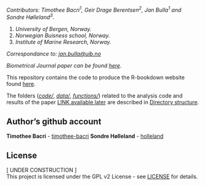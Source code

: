 <!-- Compile this into README.md with -->
<!-- rmarkdown::render("README.Rmd", md_document()) -->

*Contributors: Timothee Bacri<sup>1</sup>, Geir Drage
Berentsen<sup>2</sup>, Jan Bulla<sup>1</sup> and Sondre
Hølleland<sup>3</sup>.*

1.  *University of Bergen, Norway.*
2.  *Norwegian Buisness school, Norway.*
3.  *Institute of Marine Research, Norway.*

*Correspondance to: <jan.bulla@uib.no>*

*Biometrical Journal paper can be found [here](https://www.nrk.no).*

This repository contains the code to produce the R-bookdown website
found [here](https://timothee-bacri.github.io/HMM_with_TMB/).

The folders (*[code/](#code)*, *[data/](#data)*,
*[functions/](#functions)*) related to the analysis code and results of
the paper [LINK available later](https://www.nrk.no) are described in
[Directory structure](#directory-structure).

## Author’s github account

**Timothee Bacri** - [timothee-bacri](https://github.com/timothee-bacri)
**Sondre Hølleland** - [holleland](https://github.com/holleland)

## License

\[ UNDER CONSTRUCTION \]  
This project is licensed under the GPL v2 License - see
[LICENSE](LICENSE) for details.
